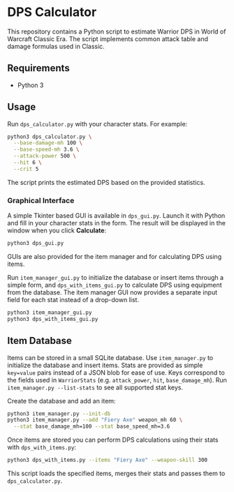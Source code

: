 # DPS Calculator

This repository contains a Python script to estimate Warrior DPS in World of Warcraft Classic Era. The script implements common attack table and damage formulas used in Classic.

## Requirements

- Python 3

## Usage

Run `dps_calculator.py` with your character stats. For example:

```bash
python3 dps_calculator.py \
  --base-damage-mh 100 \
  --base-speed-mh 3.6 \
  --attack-power 500 \
  --hit 6 \
  --crit 5
```

The script prints the estimated DPS based on the provided statistics.

### Graphical Interface

A simple Tkinter based GUI is available in `dps_gui.py`. Launch it with Python
and fill in your character stats in the form. The result will be displayed in
the window when you click **Calculate**:

```bash
python3 dps_gui.py
```

GUIs are also provided for the item manager and for calculating DPS using items.

Run `item_manager_gui.py` to initialize the database or insert items through a
simple form, and `dps_with_items_gui.py` to calculate DPS using equipment from
the database. The item manager GUI now provides a separate input field for each
stat instead of a drop-down list.

```bash
python3 item_manager_gui.py
python3 dps_with_items_gui.py
```

## Item Database

Items can be stored in a small SQLite database. Use `item_manager.py` to
initialize the database and insert items. Stats are provided as simple
`key=value` pairs instead of a JSON blob for ease of use. Keys correspond to
the fields used in `WarriorStats` (e.g. `attack_power`, `hit`,
`base_damage_mh`). Run `item_manager.py --list-stats` to see all supported
stat keys.

Create the database and add an item:

```bash
python3 item_manager.py --init-db
python3 item_manager.py --add "Fiery Axe" weapon_mh 60 \
  --stat base_damage_mh=100 --stat base_speed_mh=3.6
```

Once items are stored you can perform DPS calculations using their stats with
`dps_with_items.py`:

```bash
python3 dps_with_items.py --items "Fiery Axe" --weapon-skill 300
```

This script loads the specified items, merges their stats and passes them to
`dps_calculator.py`.
